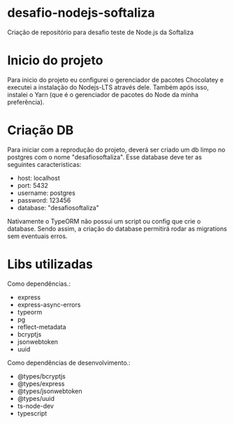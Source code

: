 # desafio-nodejs-softaliza

Criação de repositório para desafio teste de Node.js da Softaliza

# Inicio do projeto

Para inicio do projeto eu configurei o gerenciador de pacotes Chocolatey e executei a instalação do Nodejs-LTS através dele.
Também após isso, instalei o Yarn (que é o gerenciador de pacotes do Node da minha preferência).

# Criação DB

Para iniciar com a reprodução do projeto, deverá ser criado um db limpo no postgres com o nome "desafiosoftaliza".
Esse database deve ter as seguintes caracteristicas:

- host: localhost
- port: 5432
- username: postgres
- password: 123456
- database: "desafiosoftaliza"

Nativamente o TypeORM não possui um script ou config que crie o database.
Sendo assim, a criação do database permitirá rodar as migrations sem eventuais erros.

# Libs utilizadas

Como dependências.:

- express
- express-async-errors
- typeorm
- pg
- reflect-metadata
- bcryptjs
- jsonwebtoken
- uuid

Como dependências de desenvolvimento.:

- @types/bcryptjs
- @types/express
- @types/jsonwebtoken
- @types/uuid
- ts-node-dev
- typescript
